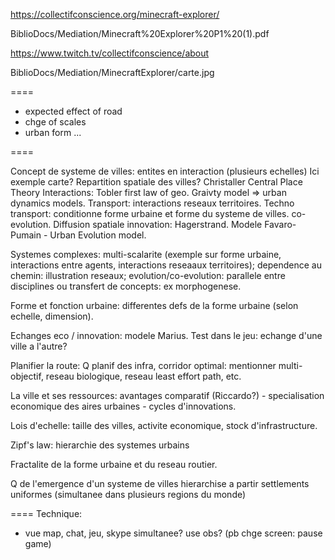 
https://collectifconscience.org/minecraft-explorer/

BiblioDocs/Mediation/Minecraft%20Explorer%20P1%20(1).pdf

https://www.twitch.tv/collectifconscience/about

BiblioDocs/Mediation/MinecraftExplorer/carte.jpg

====

 * expected effect of road
 * chge of scales
 * urban form
...

====

Concept de systeme de villes: entites en interaction (plusieurs echelles)
Ici exemple carte?
Repartition spatiale des villes? Christaller Central Place Theory
Interactions: Tobler first law of geo.
Graivty model => urban dynamics models.
Transport: interactions reseaux territoires. Techno transport: conditionne forme urbaine et forme du systeme de villes. co-evolution.
Diffusion spatiale innovation: Hagerstrand. Modele Favaro-Pumain - Urban Evolution model. 

Systemes complexes: multi-scalarite (exemple sur forme urbaine, interactions entre agents, interactions reseaaux territoires); dependence au chemin: illustration reseaux; evolution/co-evolution: parallele entre disciplines ou transfert de concepts: ex morphogenese.

Forme et fonction urbaine: differentes defs de la forme urbaine (selon echelle, dimension).

Echanges eco / innovation: modele Marius. Test dans le jeu: echange d'une ville a l'autre?

Planifier la route: Q planif des infra, corridor optimal: mentionner multi-objectif, reseau biologique, reseau least effort path, etc.

La ville et ses ressources: avantages comparatif (Riccardo?) - specialisation economique des aires urbaines - cycles d'innovations.

Lois d'echelle: taille des villes, activite economique, stock d'infrastructure.

Zipf's law: hierarchie des systemes urbains

Fractalite de la forme urbaine et du reseau routier.

Q de l'emergence d'un systeme de villes hierarchise a partir settlements uniformes (simultanee dans plusieurs regions du monde)

====
Technique:
 - vue map, chat, jeu, skype simultanee? use obs?
(pb chge screen: pause game)


